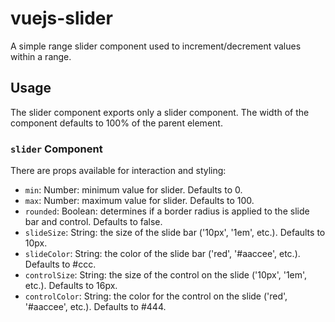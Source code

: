 # vuejs-slider
A simple range slider component used to increment/decrement values within a range.

## Usage
The slider component exports only a slider component. The width of the component defaults to 100% of the parent element.

### `slider` Component
There are props available for interaction and styling:

- `min`: Number: minimum value for slider. Defaults to 0.
- `max`: Number: maximum value for slider. Defaults to 100.
- `rounded`: Boolean: determines if a border radius is applied to the slide bar and control. Defaults to false.
- `slideSize`:  String: the size of the slide bar ('10px', '1em', etc.). Defaults to 10px.
- `slideColor`: String: the color of the slide bar ('red', '#aaccee', etc.). Defaults to #ccc.
- `controlSize`: String: the size of the control on the slide ('10px', '1em', etc.). Defaults to 16px.
- `controlColor`: String: the color for the control on the slide ('red', '#aaccee', etc.). Defaults to #444.
